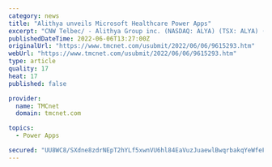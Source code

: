 ```yaml
---
category: news
title: "Alithya unveils Microsoft Healthcare Power Apps"
excerpt: "CNW Telbec/ - Alithya Group inc. (NASDAQ: ALYA) (TSX: ALYA) (\"Alithya\") today announced details of its Alithya 365 Power Apps for Healthcare which further strengthen Alithya's position as a go-to partner for the Microsoft Cloud for Healthcare."
publishedDateTime: 2022-06-06T13:27:00Z
originalUrl: "https://www.tmcnet.com/usubmit/2022/06/06/9615293.htm"
webUrl: "https://www.tmcnet.com/usubmit/2022/06/06/9615293.htm"
type: article
quality: 17
heat: 17
published: false

provider:
  name: TMCnet
  domain: tmcnet.com

topics:
  - Power Apps

secured: "UU8WC8/SXdne8zdrNEpT2hYLf5xwnVU6hl84EaVuzJuaewlBwqrbakqYeWfeF0+r3XlhMZJF/j2By4EyygsNxHMQBSThcl69+lZk5Zf/hSlFTqc47efT1vq3kdgFnNw4ujlZ0TQClVf2pCsXgdmTRqXgPRAJ6h05h8a5mVU5bTe7pmcw8w6WVKsx8l2oGvi2m2/tORiMIh+hdxW9T4BFeCnLeeE8DWCzrfKe/HO/aYt2lJ9c0ngjsrvc64/xAdmM+KaGbbxjdU0U9RPXu6BCwyYmwIbcyV/9QLMbKnWMgkw2hT9IWauCUGtCoq4CKa5mWWEKIhtz3tI1NhtOaHZVf/gpysGG5dLCJkMVv4h1sLg=;FMg0UqQyJC4SRFpKYJQX7w=="
---
```


